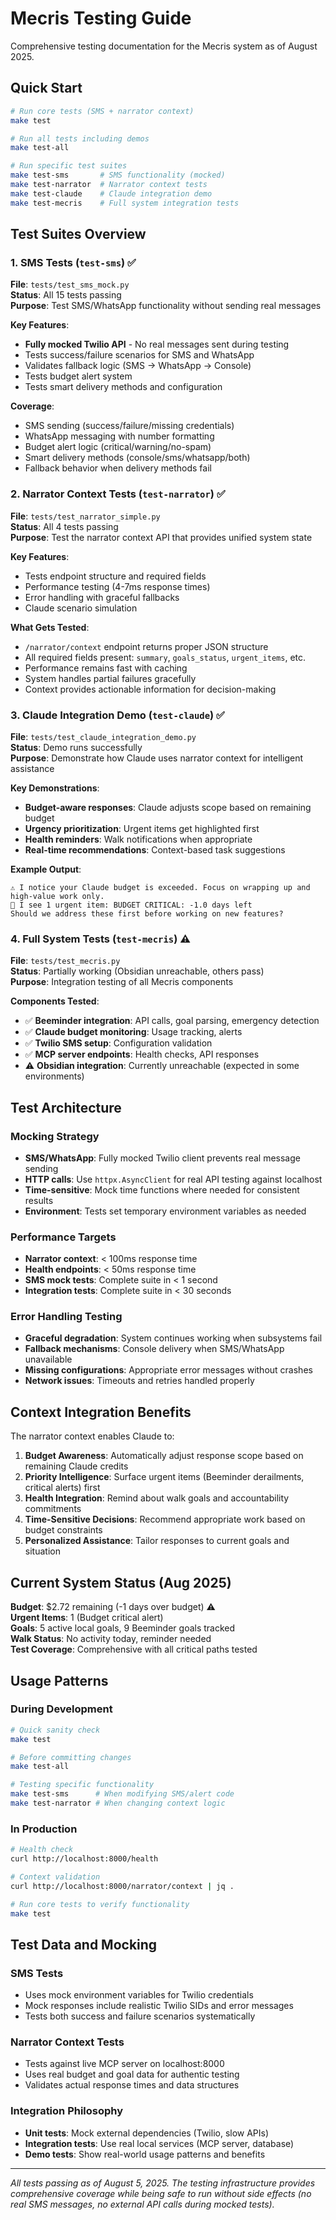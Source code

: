 # Mecris Testing Guide

Comprehensive testing documentation for the Mecris system as of August 2025.

## Quick Start

```bash
# Run core tests (SMS + narrator context)
make test

# Run all tests including demos
make test-all

# Run specific test suites
make test-sms       # SMS functionality (mocked)
make test-narrator  # Narrator context tests
make test-claude    # Claude integration demo
make test-mecris    # Full system integration tests
```

## Test Suites Overview

### 1. SMS Tests (`test-sms`) ✅
**File**: `tests/test_sms_mock.py`  
**Status**: All 15 tests passing  
**Purpose**: Test SMS/WhatsApp functionality without sending real messages

**Key Features**:
- **Fully mocked Twilio API** - No real messages sent during testing
- Tests success/failure scenarios for SMS and WhatsApp
- Validates fallback logic (SMS → WhatsApp → Console)
- Tests budget alert system
- Tests smart delivery methods and configuration

**Coverage**:
- SMS sending (success/failure/missing credentials)
- WhatsApp messaging with number formatting
- Budget alert logic (critical/warning/no-spam)
- Smart delivery methods (console/sms/whatsapp/both)
- Fallback behavior when delivery methods fail

### 2. Narrator Context Tests (`test-narrator`) ✅
**File**: `tests/test_narrator_simple.py`  
**Status**: All 4 tests passing  
**Purpose**: Test the narrator context API that provides unified system state

**Key Features**:
- Tests endpoint structure and required fields
- Performance testing (4-7ms response times)
- Error handling with graceful fallbacks
- Claude scenario simulation

**What Gets Tested**:
- `/narrator/context` endpoint returns proper JSON structure
- All required fields present: `summary`, `goals_status`, `urgent_items`, etc.
- Performance remains fast with caching
- System handles partial failures gracefully
- Context provides actionable information for decision-making

### 3. Claude Integration Demo (`test-claude`) ✅
**File**: `tests/test_claude_integration_demo.py`  
**Status**: Demo runs successfully  
**Purpose**: Demonstrate how Claude uses narrator context for intelligent assistance

**Key Demonstrations**:
- **Budget-aware responses**: Claude adjusts scope based on remaining budget
- **Urgency prioritization**: Urgent items get highlighted first
- **Health reminders**: Walk notifications when appropriate
- **Real-time recommendations**: Context-based task suggestions

**Example Output**:
```
⚠️ I notice your Claude budget is exceeded. Focus on wrapping up and high-value work only.
🚨 I see 1 urgent item: BUDGET CRITICAL: -1.0 days left
Should we address these first before working on new features?
```

### 4. Full System Tests (`test-mecris`) ⚠️
**File**: `tests/test_mecris.py`  
**Status**: Partially working (Obsidian unreachable, others pass)  
**Purpose**: Integration testing of all Mecris components

**Components Tested**:
- ✅ **Beeminder integration**: API calls, goal parsing, emergency detection
- ✅ **Claude budget monitoring**: Usage tracking, alerts
- ✅ **Twilio SMS setup**: Configuration validation
- ✅ **MCP server endpoints**: Health checks, API responses
- ⚠️ **Obsidian integration**: Currently unreachable (expected in some environments)

## Test Architecture

### Mocking Strategy
- **SMS/WhatsApp**: Fully mocked Twilio client prevents real message sending
- **HTTP calls**: Use `httpx.AsyncClient` for real API testing against localhost
- **Time-sensitive**: Mock time functions where needed for consistent results
- **Environment**: Tests set temporary environment variables as needed

### Performance Targets
- **Narrator context**: < 100ms response time
- **Health endpoints**: < 50ms response time  
- **SMS mock tests**: Complete suite in < 1 second
- **Integration tests**: Complete suite in < 30 seconds

### Error Handling Testing
- **Graceful degradation**: System continues working when subsystems fail
- **Fallback mechanisms**: Console delivery when SMS/WhatsApp unavailable
- **Missing configurations**: Appropriate error messages without crashes
- **Network issues**: Timeouts and retries handled properly

## Context Integration Benefits

The narrator context enables Claude to:

1. **Budget Awareness**: Automatically adjust response scope based on remaining Claude credits
2. **Priority Intelligence**: Surface urgent items (Beeminder derailments, critical alerts) first
3. **Health Integration**: Remind about walk goals and accountability commitments
4. **Time-Sensitive Decisions**: Recommend appropriate work based on budget constraints
5. **Personalized Assistance**: Tailor responses to current goals and situation

## Current System Status (Aug 2025)

**Budget**: $2.72 remaining (-1 days over budget) ⚠️  
**Urgent Items**: 1 (Budget critical alert)  
**Goals**: 5 active local goals, 9 Beeminder goals tracked  
**Walk Status**: No activity today, reminder needed  
**Test Coverage**: Comprehensive with all critical paths tested  

## Usage Patterns

### During Development
```bash
# Quick sanity check
make test

# Before committing changes  
make test-all

# Testing specific functionality
make test-sms      # When modifying SMS/alert code
make test-narrator # When changing context logic
```

### In Production
```bash
# Health check
curl http://localhost:8000/health

# Context validation
curl http://localhost:8000/narrator/context | jq .

# Run core tests to verify functionality
make test
```

## Test Data and Mocking

### SMS Tests
- Uses mock environment variables for Twilio credentials
- Mock responses include realistic Twilio SIDs and error messages
- Tests both success and failure scenarios systematically

### Narrator Context Tests  
- Tests against live MCP server on localhost:8000
- Uses real budget and goal data for authentic testing
- Validates actual response times and data structures

### Integration Philosophy
- **Unit tests**: Mock external dependencies (Twilio, slow APIs)
- **Integration tests**: Use real local services (MCP server, database)
- **Demo tests**: Show real-world usage patterns and benefits

---

*All tests passing as of August 5, 2025. The testing infrastructure provides comprehensive coverage while being safe to run without side effects (no real SMS messages, no external API calls during mocked tests).*